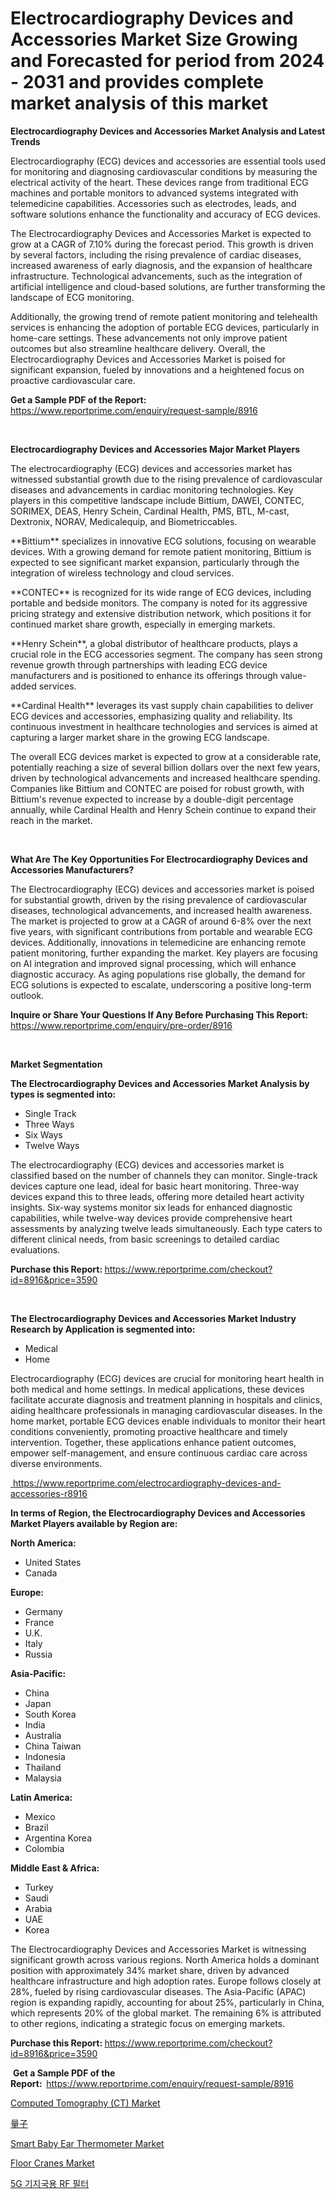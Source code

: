 <p><h1>Electrocardiography Devices and Accessories Market Size Growing and Forecasted for period from 2024 - 2031 and provides complete market analysis of this market</h1></p><p><strong>Electrocardiography Devices and Accessories Market Analysis and Latest Trends</strong></p>
<p><p>Electrocardiography (ECG) devices and accessories are essential tools used for monitoring and diagnosing cardiovascular conditions by measuring the electrical activity of the heart. These devices range from traditional ECG machines and portable monitors to advanced systems integrated with telemedicine capabilities. Accessories such as electrodes, leads, and software solutions enhance the functionality and accuracy of ECG devices.</p><p>The Electrocardiography Devices and Accessories Market is expected to grow at a CAGR of 7.10% during the forecast period. This growth is driven by several factors, including the rising prevalence of cardiac diseases, increased awareness of early diagnosis, and the expansion of healthcare infrastructure. Technological advancements, such as the integration of artificial intelligence and cloud-based solutions, are further transforming the landscape of ECG monitoring. </p><p>Additionally, the growing trend of remote patient monitoring and telehealth services is enhancing the adoption of portable ECG devices, particularly in home-care settings. These advancements not only improve patient outcomes but also streamline healthcare delivery. Overall, the Electrocardiography Devices and Accessories Market is poised for significant expansion, fueled by innovations and a heightened focus on proactive cardiovascular care.</p></p>
<p><strong>Get a Sample PDF of the Report:&nbsp;</strong> <a href="https://www.reportprime.com/enquiry/request-sample/8916">https://www.reportprime.com/enquiry/request-sample/8916</a></p>
<p>&nbsp;</p>
<p><strong>Electrocardiography Devices and Accessories Major Market Players</strong></p>
<p><p>The electrocardiography (ECG) devices and accessories market has witnessed substantial growth due to the rising prevalence of cardiovascular diseases and advancements in cardiac monitoring technologies. Key players in this competitive landscape include Bittium, DAWEI, CONTEC, SORIMEX, DEAS, Henry Schein, Cardinal Health, PMS, BTL, M-cast, Dextronix, NORAV, Medicalequip, and Biometriccables.</p><p>**Bittium** specializes in innovative ECG solutions, focusing on wearable devices. With a growing demand for remote patient monitoring, Bittium is expected to see significant market expansion, particularly through the integration of wireless technology and cloud services. </p><p>**CONTEC** is recognized for its wide range of ECG devices, including portable and bedside monitors. The company is noted for its aggressive pricing strategy and extensive distribution network, which positions it for continued market share growth, especially in emerging markets.</p><p>**Henry Schein**, a global distributor of healthcare products, plays a crucial role in the ECG accessories segment. The company has seen strong revenue growth through partnerships with leading ECG device manufacturers and is positioned to enhance its offerings through value-added services.</p><p>**Cardinal Health** leverages its vast supply chain capabilities to deliver ECG devices and accessories, emphasizing quality and reliability. Its continuous investment in healthcare technologies and services is aimed at capturing a larger market share in the growing ECG landscape.</p><p>The overall ECG devices market is expected to grow at a considerable rate, potentially reaching a size of several billion dollars over the next few years, driven by technological advancements and increased healthcare spending. Companies like Bittium and CONTEC are poised for robust growth, with Bittium's revenue expected to increase by a double-digit percentage annually, while Cardinal Health and Henry Schein continue to expand their reach in the market.</p></p>
<p>&nbsp;</p>
<p><strong>What Are The Key Opportunities For Electrocardiography Devices and Accessories Manufacturers?</strong></p>
<p><p>The Electrocardiography (ECG) devices and accessories market is poised for substantial growth, driven by the rising prevalence of cardiovascular diseases, technological advancements, and increased health awareness. The market is projected to grow at a CAGR of around 6-8% over the next five years, with significant contributions from portable and wearable ECG devices. Additionally, innovations in telemedicine are enhancing remote patient monitoring, further expanding the market. Key players are focusing on AI integration and improved signal processing, which will enhance diagnostic accuracy. As aging populations rise globally, the demand for ECG solutions is expected to escalate, underscoring a positive long-term outlook.</p></p>
<p><strong>Inquire or Share Your Questions If Any Before Purchasing This Report:</strong> <a href="https://www.reportprime.com/enquiry/pre-order/8916">https://www.reportprime.com/enquiry/pre-order/8916</a></p>
<p>&nbsp;</p>
<p><strong>Market Segmentation</strong></p>
<p><strong>The Electrocardiography Devices and Accessories Market Analysis by types is segmented into:</strong></p>
<p><ul><li>Single Track</li><li>Three Ways</li><li>Six Ways</li><li>Twelve Ways</li></ul></p>
<p><p>The electrocardiography (ECG) devices and accessories market is classified based on the number of channels they can monitor. Single-track devices capture one lead, ideal for basic heart monitoring. Three-way devices expand this to three leads, offering more detailed heart activity insights. Six-way systems monitor six leads for enhanced diagnostic capabilities, while twelve-way devices provide comprehensive heart assessments by analyzing twelve leads simultaneously. Each type caters to different clinical needs, from basic screenings to detailed cardiac evaluations.</p></p>
<p><strong>Purchase this Report:&nbsp;</strong><a href="https://www.reportprime.com/checkout?id=8916&price=3590">https://www.reportprime.com/checkout?id=8916&price=3590</a></p>
<p>&nbsp;</p>
<p><strong>The Electrocardiography Devices and Accessories Market Industry Research by Application is segmented into:</strong></p>
<p><ul><li>Medical</li><li>Home</li></ul></p>
<p><p>Electrocardiography (ECG) devices are crucial for monitoring heart health in both medical and home settings. In medical applications, these devices facilitate accurate diagnosis and treatment planning in hospitals and clinics, aiding healthcare professionals in managing cardiovascular diseases. In the home market, portable ECG devices enable individuals to monitor their heart conditions conveniently, promoting proactive healthcare and timely intervention. Together, these applications enhance patient outcomes, empower self-management, and ensure continuous cardiac care across diverse environments.</p></p>
<p><a href="https://www.reportprime.com/electrocardiography-devices-and-accessories-r8916">&nbsp;https://www.reportprime.com/electrocardiography-devices-and-accessories-r8916</a></p>
<p><strong>In terms of Region, the Electrocardiography Devices and Accessories Market Players available by Region are:</strong></p>
<p>
    <p> <strong> North America: </strong>
        <ul>
            <li>United States</li>
            <li>Canada</li>
        </ul>
        </p> 
    <p> <strong> Europe: </strong>
        <ul>
            <li>Germany</li>
            <li>France</li>
            <li>U.K.</li>
            <li>Italy</li>
            <li>Russia</li>
        </ul>
        </p> 
    <p> <strong> Asia-Pacific: </strong>
        <ul>
            <li>China</li>
            <li>Japan</li>
            <li>South Korea</li>
            <li>India</li>
            <li>Australia</li>
            <li>China Taiwan</li>
            <li>Indonesia</li>
            <li>Thailand</li>
            <li>Malaysia</li>
        </ul>
        </p> 
    <p> <strong> Latin America: </strong>
        <ul>
            <li>Mexico</li>
            <li>Brazil</li>
            <li>Argentina Korea</li>
            <li>Colombia</li>
        </ul>
        </p> 
    <p> <strong> Middle East & Africa: </strong>
        <ul>
            <li>Turkey</li>
            <li>Saudi</li>
            <li>Arabia</li>
            <li>UAE</li>
            <li>Korea</li>
        </ul>
    </p>
    </p>
<p><p>The Electrocardiography Devices and Accessories Market is witnessing significant growth across various regions. North America holds a dominant position with approximately 34% market share, driven by advanced healthcare infrastructure and high adoption rates. Europe follows closely at 28%, fueled by rising cardiovascular diseases. The Asia-Pacific (APAC) region is expanding rapidly, accounting for about 25%, particularly in China, which represents 20% of the global market. The remaining 6% is attributed to other regions, indicating a strategic focus on emerging markets.</p></p>
<p><strong>Purchase this Report: </strong><a href="https://www.reportprime.com/checkout?id=8916&price=3590">https://www.reportprime.com/checkout?id=8916&price=3590</a></p>
<p>&nbsp;<strong>Get a Sample PDF of the Report:&nbsp;&nbsp;</strong><a href="https://www.reportprime.com/enquiry/request-sample/8916">https://www.reportprime.com/enquiry/request-sample/8916</a></p>
<p><strong></strong></p>
<p><p><a href="https://medium.com/@torreysmith2023/the-comprehensive-computed-tomography-ct-market-research-report-is-essential-for-understanding-4d1ebfa78c07">Computed Tomography (CT) Market</a></p><p><a href="https://medium.com/@camron674/quantum-market-%E3%81%AF-%E3%82%B3%E3%82%B9%E3%83%88%E7%AE%A1%E7%90%86%E3%81%A8%E5%8A%B9%E7%8E%87%E5%90%91%E4%B8%8A%E3%82%92%E5%84%AA%E5%85%88%E3%81%97%E3%81%BE%E3%81%99-%E3%81%95%E3%82%89%E3%81%AB-%E5%A0%B1%E5%91%8A%E6%9B%B8%E3%81%AF%E5%B8%82%E5%A0%B4%E3%81%AE%E9%9C%80%E8%A6%81%E9%9D%A2%E3%81%A8%E4%BE%9B%E7%B5%A6%E9%9D%A2%E3%81%AE%E4%B8%A1%E6%96%B9%E3%82%92%E3%82%AB%E3%83%90%E3%83%BC%E3%81%97%E3%81%A6%E3%81%84%E3%81%BE%E3%81%99-quantum-%E5%B8%82%E5%A0%B4%E3%81%AF-2024-%E3%81%8B%E3%82%89-4-5-2fb0ed6f0b56">量子</a></p><p><a href="https://github.com/angelajermaine/Market-Research-Report-List-5/blob/main/smart-baby-ear-thermometer-market.md">Smart Baby Ear Thermometer Market</a></p><p><a href="https://www.linkedin.com/pulse/market-leaders-laggards-global-floor-cranes-trends-forecast-dkdbc?trackingId=R0o918tJQ2GSGg5daMKQUw%3D%3D">Floor Cranes Market</a></p><p><a href="https://medium.com/@gabrielblanda5656/rf-filter-for-5g-base-station-market-%EC%9D%98-%EA%B8%80%EB%A1%9C%EB%B2%8C-%EC%8B%9C%EC%9E%A5-%EA%B0%9C%EC%9A%94%EB%8A%94-%EC%A0%84-%EC%84%B8%EA%B3%84-%EB%B0%8F-%EC%A3%BC%EC%9A%94-%EC%8B%9C%EC%9E%A5%EC%9D%98-%EC%82%B0%EC%97%85%EC%97%90-%EC%98%81%ED%96%A5%EC%9D%84-%EB%AF%B8%EC%B9%98%EB%8A%94-%EC%A3%BC%EC%9A%94-%ED%8A%B8%EB%A0%8C%EB%93%9C%EC%97%90-%EB%8C%80%ED%95%9C-%EB%8F%85%ED%8A%B9%ED%95%9C-%EA%B4%80%EC%A0%90%EC%9D%84-64dc9a7afb2d">5G 기지국용 RF 필터</a></p></p>